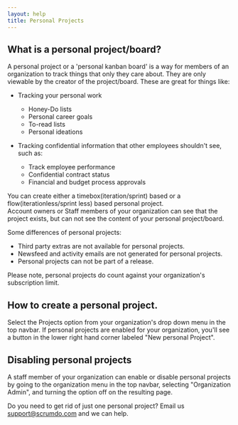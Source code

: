 ```yaml
---
layout: help
title: Personal Projects
---
```


## What is a personal project/board?

A personal project or a 'personal kanban board' is a way for members of an organization to track things that only they care about.  They are only viewable by the creator of the project/board.  These are great for things like:

* Tracking your personal work
  * Honey-Do lists
  * Personal career goals
  * To-read lists
  * Personal ideations

* Tracking confidential information that other employees shouldn't see, such as:
  * Track employee performance
  * Confidential contract status
  * Financial and budget process approvals


You can create either a timebox(iteration/sprint) based or a flow(iterationless/sprint less) based personal project.  
Account owners or Staff members of your organization can see that the project exists, but can not see the content of your personal project/board.


Some differences of personal projects:

* Third party extras are not available for personal projects.
* Newsfeed and activity emails are not generated for personal projects.
* Personal projects can not be part of a release.


Please note, personal projects do count against your organization's subscription limit.


## How to create a personal project.

Select the Projects option from your organization's drop down menu in the top navbar.  If personal projects
are enabled for your organization, you'll see a button in the lower right hand corner labeled "New personal Project".


## Disabling personal projects

A staff member of your organization can enable or disable personal projects by going
to the organization menu in the top navbar, selecting "Organization Admin", and
turning the option off on the resulting page.

Do you need to get rid of just one personal project?  Email us support@scrumdo.com and we can help.
